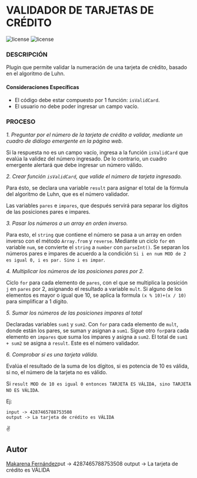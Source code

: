 # VALIDADOR DE TARJETAS DE CRÉDITO 

![license](https://img.shields.io/github/release/missmakita/tarjeta-credito.svg) ![license](https://img.shields.io/github/license/missmakita/tarjeta-credito.svg) 

### DESCRIPCIÓN
Plugin que permite validar la numeración de una tarjeta de crédito, basado en el algoritmo de Luhn.

#### Consideraciones Específicas

* El código debe estar compuesto por 1 función: `isValidCard`.
* El usuario no debe poder ingresar un campo vacío.

### PROCESO

*1. Preguntar por el número de la tarjeta de crédito a validar, mediante un cuadro de diálogo emergente en la página web.*

Si la respuesta no es un campo vacío, ingresa a la función `isValidCard` que evalúa la validez del número ingresado. De lo contrario, un cuadro emergente alertará que debe ingresar un número válido.

*2. Crear función `isValidCard`, que valide el número de tarjeta ingresado.*

Para ésto, se declara una variable `result` para asignar el total de la fórmula del algoritmo de Luhn, que es el número validador.

Las variables `pares` e `impares`, que después servirá para separar los dígitos de las posiciones pares e impares.

*3. Pasar los números a un array en orden inverso.*

Para esto, el `string` que contiene el número se pasa a un array en orden inverso con el método `Array.from` y `reverse`. 
Mediante un ciclo `for` en variable `num`, se convierte el `string` a `number` con `parseInt()`. Se separan los números pares e impares de acuerdo a la condición `Si i en num MOD de 2 es igual 0, i es par. Sino i es impar`.

*4. Multiplicar los números de las posiciones pares por 2.*

Ciclo `for` para cada elemento de `pares`, con el que se multiplica la posición `j` en `pares` por 2, asignando el resultado a variable `mult`. Si alguno de los elementos es mayor o igual que 10, se aplica la formula `(x % 10)+(x / 10)` para simplificar a 1 dígito.

*5. Sumar los números de las posiciones impares al total*

Declaradas variables `sum1` y `sum2`. Con `for` para cada elemento de `mult`, donde están los pares, se suman y asignan a `sum1`. Sigue otro `for`para cada elemento en `impares` que suma los impares y asigna a `sum2`.
El total de `sum1 + sum2` se asigna a `result`. Este es el número validador.

*6. Comprobar si es una tarjeta válida.*

Evalúa el resultado de la suma de los dígitos, si es potencia de 10 es válida, si no, el número de la tarjeta no es válido.

Si `result MOD de 10 es igual 0 entonces TARJETA ES VÁLIDA, sino TARJETA NO ES VÁLIDA`. 

Ej:

	input -> 4287465788753508
	output -> La tarjeta de crédito es VÁLIDA


:v:

## Autor
[Makarena Fernández](https://github.com/missmakita)put -> 4287465788753508
	output -> La tarjeta de crédito es VÁLIDA

